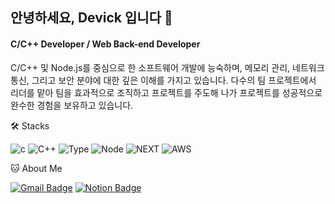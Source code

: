 ## 안녕하세요, Devick 입니다 👋

#### C/C++ Developer / Web Back-end Developer
C/C++ 및 Node.js를 중심으로 한 소프트웨어 개발에 능숙하며, 메모리 관리, 네트워크 통신, 그리고 보안 분야에 대한 깊은 이해를 가지고 있습니다. 다수의 팀 프로젝트에서 리더를 맡아 팀을 효과적으로 조직하고 프로젝트를 주도해 나가 프로젝트를 성공적으로 완수한 경험을 보유하고 있습니다.

🛠️ Stacks

![c](https://img.shields.io/badge/C-00599C?style=for-the-badge&logo=c&logoColor=white) ![C++](https://img.shields.io/badge/C%2B%2B-00599C?style=for-the-badge&logo=c%2B%2B&logoColor=white) ![Type](https://img.shields.io/badge/TypeScript-007ACC?style=for-the-badge&logo=typescript&logoColor=white) ![Node](https://img.shields.io/badge/Node.js-43853D?style=for-the-badge&logo=node.js&logoColor=white) ![NEXT](https://img.shields.io/badge/Next.js-000?logo=nextdotjs&logoColor=fff&style=for-the-badge) ![AWS](https://img.shields.io/badge/Amazon_AWS-232F3E?style=for-the-badge&logo=amazon-aws&logoColor=white)

🐱 About Me

[![Gmail Badge](https://img.shields.io/badge/Gmail-d14836?style=flat-square&logo=Gmail&logoColor=white&link=mailto:devick99@gmail.com)](devick99@gmail.com)
[![Notion Badge](https://img.shields.io/badge/Notion-000000?style=flat-square&logo=Notion&logoColor=white&link=https://devick.notion.site/Portfolio-c545f67d94b444b09918b55139c272ce?pvs=4)](https://devick.notion.site/Portfolio-c545f67d94b444b09918b55139c272ce?pvs=4)
